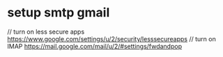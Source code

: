# setup smtp gmail
// turn on less secure apps
https://www.google.com/settings/u/2/security/lesssecureapps
// turn on IMAP
https://mail.google.com/mail/u/2/#settings/fwdandpop

